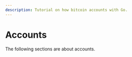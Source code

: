 ```yaml
---
description: Tutorial on how bitcoin accounts with Go.
---
```


# Accounts

The following sections are about accounts.
